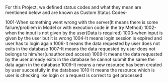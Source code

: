 For this Project, we defined status codes and what they mean are mentioned below and are known as Custom Status Codes-

1001-When something went wrong with the server(It means there is some failure/problem in Model or with execution code in the try Method)
1002-when the input is not given by the user(Data is required)
1003-when input is given by the user but it is wrong
1004-It means login session is expired and user has to login again
1006-It means the data requested by user does not exits in the database
1007-It means the data requested by user does not belongs to him/her(unauthorized access)
1008-It means the data requested by the user already exits in the database he cannot submit the same the data again in the database
1009-It means a new resource has been created by user succesfully in the database
1010-It means the resource which is user is checking like login or a request is correct to get processed
